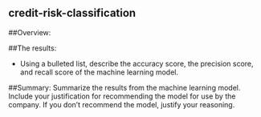 ## credit-risk-classification

##Overview:

##The results: 
- Using a bulleted list, describe the accuracy score, the precision score, and recall score of the machine learning model.

##Summary: Summarize the results from the machine learning model. Include your justification for recommending the model for use by the company. If you don’t recommend the model, justify your reasoning.
